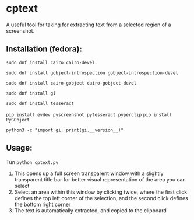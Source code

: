 # cptext
A useful tool for taking for extracting text from a selected region of a screenshot.

## Installation (fedora):
`sudo dnf install cairo cairo-devel`

`sudo dnf install gobject-introspection gobject-introspection-devel`

`sudo dnf install cairo-gobject cairo-gobject-devel`

`sudo dnf install gi`

`sudo dnf install tesseract`

`pip install evdev pyscreenshot pytesseract pyperclip`
`pip install PyGObject`

`python3 -c "import gi; print(gi.__version__)"`

## Usage:
Tun `python cptext.py`

 1.  This opens up a full screen transparent window with a slightly transparent title bar for better visual representation of the area you can select
 2.  Select an area within this window by clicking twice, where the first click defines the top left corner of the selection, and the second click defines the bottom right corner
 3.  The text is automatically extracted, and copied to the clipboard
